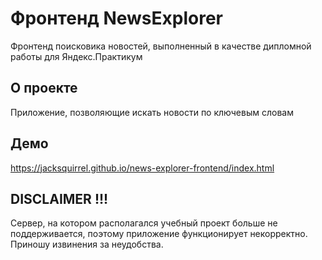 # Фронтенд NewsExplorer
Фронтенд поисковика новостей, выполненный в качестве дипломной работы для Яндекс.Практикум
## О проекте
Приложение, позволяющие искать новости по ключевым словам 
## Демо
https://jacksquirrel.github.io/news-explorer-frontend/index.html
## DISCLAIMER !!!
Сервер, на котором располагался учебный проект больше не поддерживается, поэтому приложение функционирует некорректно. Приношу извинения за неудобства.
